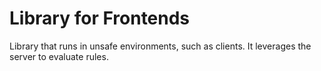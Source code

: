 # Library for Frontends

Library that runs in unsafe environments, such as clients. It leverages the server to evaluate rules.

